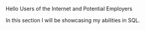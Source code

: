 Hello Users of the Internet and Potential Employers

In this section I will be showcasing my abilities in SQL.
